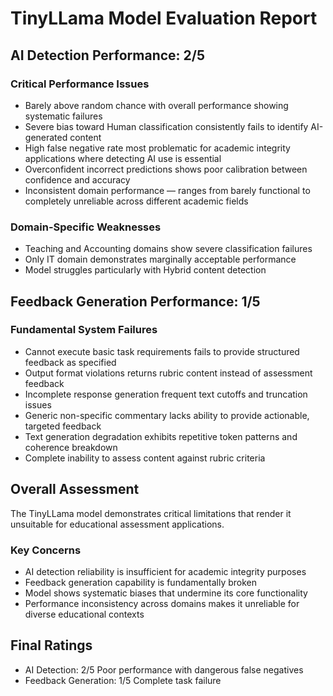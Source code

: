 # TinyLLama Model Evaluation Report

## AI Detection Performance: 2/5
### Critical Performance Issues
- Barely above random chance with overall performance showing systematic failures
- Severe bias toward Human classification consistently fails to identify AI-generated content
- High false negative rate most problematic for academic integrity applications where detecting AI use is essential
- Overconfident incorrect predictions shows poor calibration between confidence and accuracy
- Inconsistent domain performance — ranges from barely functional to completely unreliable across different academic fields

### Domain-Specific Weaknesses
- Teaching and Accounting domains show severe classification failures
- Only IT domain demonstrates marginally acceptable performance
- Model struggles particularly with Hybrid content detection

## Feedback Generation Performance: 1/5
### Fundamental System Failures
- Cannot execute basic task requirements fails to provide structured feedback as specified
- Output format violations returns rubric content instead of assessment feedback
- Incomplete response generation frequent text cutoffs and truncation issues
- Generic non-specific commentary lacks ability to provide actionable, targeted feedback
- Text generation degradation exhibits repetitive token patterns and coherence breakdown
- Complete inability to assess content against rubric criteria

## Overall Assessment
The TinyLLama model demonstrates critical limitations that render it unsuitable for educational assessment applications.

### Key Concerns
- AI detection reliability is insufficient for academic integrity purposes
- Feedback generation capability is fundamentally broken
- Model shows systematic biases that undermine its core functionality
- Performance inconsistency across domains makes it unreliable for diverse educational contexts

## Final Ratings
- AI Detection: 2/5 Poor performance with dangerous false negatives
- Feedback Generation: 1/5 Complete task failure
